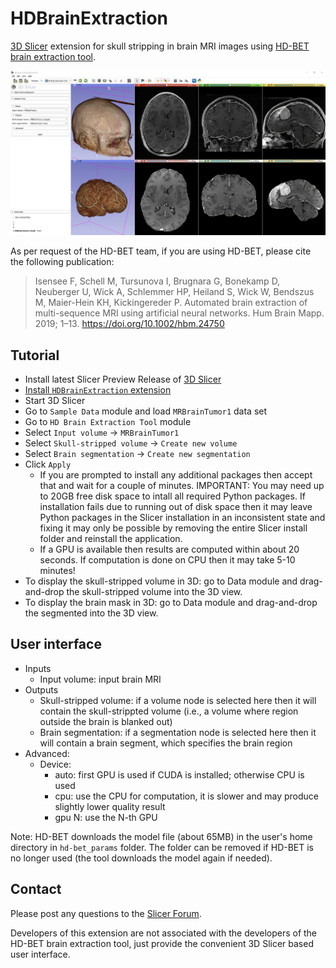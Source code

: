 # HDBrainExtraction

[3D Slicer](https://www.slicer.org) extension for skull stripping in brain MRI images using [HD-BET brain extraction tool](https://github.com/MIC-DKFZ/HD-BET).

![](Screenshot01.jpg)

As per request of the HD-BET team, if you are using HD-BET, please cite the following publication:

> Isensee F, Schell M, Tursunova I, Brugnara G, Bonekamp D, Neuberger U, Wick A, Schlemmer HP, Heiland S, Wick W, Bendszus M, Maier-Hein KH, Kickingereder P. Automated brain extraction of multi-sequence MRI using artificial neural networks. Hum Brain Mapp. 2019; 1–13. https://doi.org/10.1002/hbm.24750

## Tutorial

- Install latest Slicer Preview Release of [3D Slicer](https://slicer.readthedocs.io/en/latest/user_guide/getting_started.html#installing-3d-slicer)
- [Install `HDBrainExtraction` extension](https://slicer.readthedocs.io/en/latest/user_guide/extensions_manager.html#install-extensions)
- Start 3D Slicer
- Go to `Sample Data` module and load `MRBrainTumor1` data set
- Go to `HD Brain Extraction Tool` module
- Select `Input volume` -> `MRBrainTumor1`
- Select `Skull-stripped volume` -> `Create new volume`
- Select `Brain segmentation` -> `Create new segmentation`
- Click `Apply`
  - If you are prompted to install any additional packages then accept that and wait for a couple of minutes. IMPORTANT: You may need up to 20GB free disk space to intall all required Python packages. If installation fails due to running out of disk space then it may leave Python packages in the Slicer installation in an inconsistent state and fixing it may only be possible by removing the entire Slicer install folder and reinstall the application.
  - If a GPU is available then results are computed within about 20 seconds. If computation is done on CPU then it may take 5-10 minutes!
- To display the skull-stripped volume in 3D: go to Data module and drag-and-drop the skull-stripped volume into the 3D view.
- To display the brain mask in 3D: go to Data module and drag-and-drop the segmented into the 3D view.

## User interface

- Inputs
  - Input volume: input brain MRI
- Outputs
  - Skull-stripped volume: if a volume node is selected here then it will contain the skull-strippted volume (i.e., a volume where region outside the brain is blanked out)
  - Brain segmentation: if a segmentation node is selected here then it will contain a brain segment, which specifies the brain region
- Advanced:
  - Device:
     - auto: first GPU is used if CUDA is installed; otherwise CPU is used
     - cpu: use the CPU for computation, it is slower and may produce slightly lower quality result
     - gpu N: use the N-th GPU

Note: HD-BET downloads the model file (about 65MB) in the user's home directory in `hd-bet_params` folder. The folder can be removed if HD-BET is no longer used (the tool downloads the model again if needed).

## Contact

Please post any questions to the [Slicer Forum](https://discourse.slicer.org).

Developers of this extension are not associated with the developers of the HD-BET brain extraction tool, just provide the convenient 3D Slicer based user interface.
